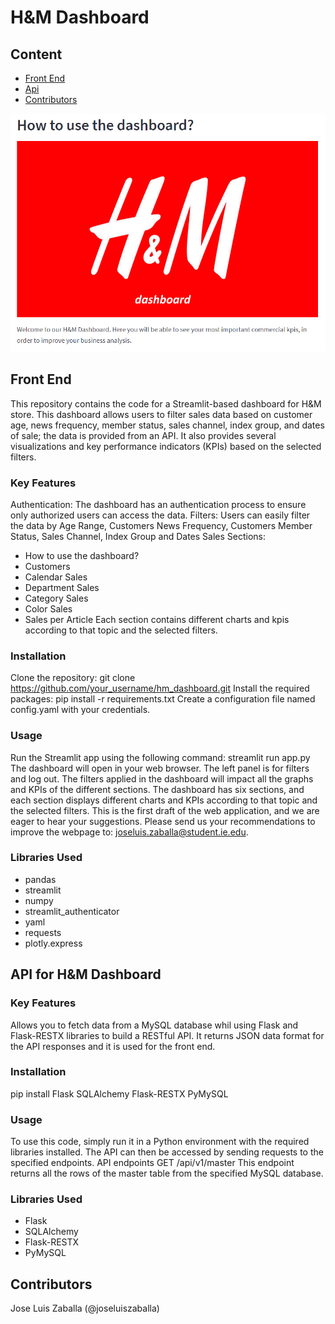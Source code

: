 # H&M Dashboard 

## Content
* [Front End](#front)
* [Api](#api)
* [Contributors](#contributors)

<img src="https://github.com/JoseLuisZaballa/HM_Dashboard/blob/main/image.png">


## <a name='front'></a>**Front End**
This repository contains the code for a Streamlit-based dashboard for H&M store. This dashboard allows users to filter sales data based on customer age, news frequency, member status, sales channel, index group, and dates of sale; the data is provided from an API. It also provides several visualizations and key performance indicators (KPIs) based on the selected filters.

### Key Features
Authentication: The dashboard has an authentication process to ensure only authorized users can access the data.
Filters: Users can easily filter the data by Age Range, Customers News Frequency, Customers Member Status, Sales Channel, Index Group and Dates Sales
Sections:
* How to use the dashboard?
* Customers
* Calendar Sales
* Department Sales
* Category Sales
* Color Sales
* Sales per Article
Each section contains different charts and kpis according to that topic and the selected filters.

### Installation
Clone the repository: git clone https://github.com/your_username/hm_dashboard.git
Install the required packages: pip install -r requirements.txt
Create a configuration file named config.yaml with your credentials.

### Usage
Run the Streamlit app using the following command: streamlit run app.py
The dashboard will open in your web browser.
The left panel is for filters and log out. The filters applied in the dashboard will impact all the graphs and KPIs of the different sections.
The dashboard has six sections, and each section displays different charts and KPIs according to that topic and the selected filters.
This is the first draft of the web application, and we are eager to hear your suggestions. Please send us your recommendations to improve the webpage to: joseluis.zaballa@student.ie.edu.

### Libraries Used
* pandas
* streamlit
* numpy
* streamlit_authenticator
* yaml
* requests
* plotly.express

## <a name='api'></a>**API for H&M Dashboard**
### Key Features
Allows you to fetch data from a MySQL database whil using Flask and Flask-RESTX libraries to build a RESTful API. It returns JSON data format for the API responses and it is used for the front end.

### Installation
pip install Flask SQLAlchemy Flask-RESTX PyMySQL

### Usage
To use this code, simply run it in a Python environment with the required libraries installed. The API can then be accessed by sending requests to the specified endpoints.
API endpoints
GET /api/v1/master
This endpoint returns all the rows of the master table from the specified MySQL database.

### Libraries Used
* Flask
* SQLAlchemy
* Flask-RESTX
* PyMySQL

## <a name='contributors'></a>**Contributors**
Jose Luis Zaballa (@joseluiszaballa)
